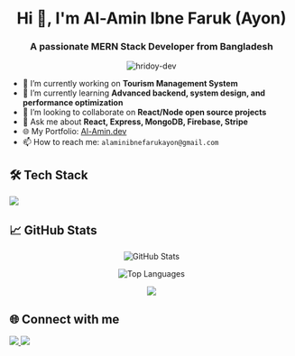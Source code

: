 <!-- Profile Header -->
<h1 align="center">Hi 👋, I'm Al-Amin Ibne Faruk (Ayon)</h1>
<h3 align="center">A passionate MERN Stack Developer from Bangladesh</h3>

<!-- Profile Visitors -->
<p align="center">
  <img src="https://komarev.com/ghpvc/?username=hridoy-dev&label=Profile%20views&color=0e75b6&style=flat" alt="hridoy-dev" />
</p>

<!-- Short About -->
- 🔭 I’m currently working on **Tourism Management System**
- 🌱 I’m currently learning **Advanced backend, system design, and performance optimization**
- 👯 I’m looking to collaborate on **React/Node open source projects**
- 💬 Ask me about **React, Express, MongoDB, Firebase, Stripe**
- 🌐 My Portfolio: [Al-Amin.dev](https://alaminibefarukayon.netlify.app)
- 📫 How to reach me: `alaminibnefarukayon@gmail.com`

<!-- Skills Section -->
<h2>🛠️ Tech Stack</h2>
<p>
  <img src="https://skillicons.dev/icons?i=react,nodejs,express,mongodb,js,ts,html,css,tailwind,firebase,vercel,netlify,github,vscode" />
</p>

<!-- GitHub Stats -->
<h2>📈 GitHub Stats</h2>
<p align="center">
  <img src="https://github-readme-stats.vercel.app/api?username=hridoy-dev&show_icons=true&theme=react&hide_border=true" alt="GitHub Stats" />
</p>

<!-- Top Languages -->
<p align="center">
  <img src="https://github-readme-stats.vercel.app/api/top-langs/?username=hridoy-dev&layout=compact&theme=react&hide_border=true" alt="Top Languages" />
</p>

<!-- Trophy (optional) -->
<p align="center">
  <img src="https://github-profile-trophy.vercel.app/?username=hridoy-dev&theme=onestar&no-frame=true&no-bg=true&margin-w=4" />
</p>

<!-- Connect with Me -->
<h2>🌐 Connect with me</h2>
<p align="left">
  <a href="https://linkedin.com/in/alamin-ibne-faruk/" target="_blank">
    <img src="https://img.shields.io/badge/LinkedIn-blue?logo=linkedin&logoColor=white" />
  </a>
  <a href="mailto:alaminibnefarukayon@gmail.com">
    <img src="https://img.shields.io/badge/Gmail-red?logo=gmail&logoColor=white" />
  </a>
</p>
